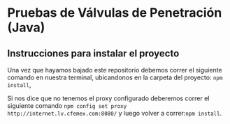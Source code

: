 # Pruebas de Válvulas de Penetración (Java)

## Instrucciones para instalar el proyecto

Una vez que hayamos bajado este repositorio debemos correr el siguiente comando en nuestra terminal, ubicandonos en la carpeta del proyecto: `npm install`,

Si nos dice que no tenemos el proxy configurado deberemos correr el siguiente comando `npm config set proxy http://internet.lv.cfemex.com:8080/` y luego volver a correr:`npm install`.


